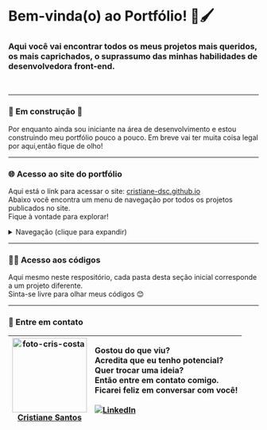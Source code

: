 # Bem-vinda(o) ao Portfólio! 🎨🖌️

### Aqui você vai encontrar todos os meus projetos mais queridos, os mais caprichados, o suprassumo das minhas habilidades de desenvolvedora front-end.

</br>
<hr>

### 🚧 Em construção 🚧
Por enquanto ainda sou iniciante na área de desenvolvimento e estou construindo meu portfólio pouco a pouco. Em breve vai ter muita coisa legal por aqui,então fique de olho!

<hr>

### 🌐 Acesso ao site do portfólio
Aqui está o link para acessar o site: [cristiane-dsc.github.io](cristiane-dsc.github.io)</br>
Abaixo você encontra um menu de navegação por todos os projetos publicados no site.</br>
Fique à vontade para explorar!</br>

<details>
  <summary>Navegação (clique para expandir)</summary>
  <a href="https://cristiane-dsc.github.io/contador/">Contador</a>
</details>

<hr>

### 👩‍💻 Acesso aos códigos
Aqui mesmo neste respositório, cada pasta desta seção inicial corresponde a um projeto diferente.</br>
Sinta-se livre para olhar meus códigos 😊

<hr>

### 💬 Entre em contato

| <a href="https://github.com/cristiane-dsc"><img src="https://avatars.githubusercontent.com/u/104697914?v=4" width="150px;" alt="foto-cris-costa"/></br>Cristiane Santos</a> | Gostou do que viu?</br> Acredita que eu tenho potencial?</br> Quer trocar uma ideia?</br> Então entre em contato comigo.</br> Ficarei feliz em conversar com você!</br></br>[![LinkedIn](https://img.shields.io/badge/LinkedIn-0077B5?style=for-the-badge&logo=linkedin&logoColor=white)](https://www.linkedin.com/in/cristiane-s-costa-83a115228/) |
| --- | :--- |
